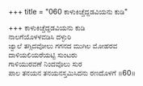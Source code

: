 +++
title = "060 ಕಾಳುಕಿಚ್ಚೆದ್ದಡವಿಯನು ಕುಡಿ"

+++
ಕಾಳುಕಿಚ್ಚೆದ್ದಡವಿಯನು ಕುಡಿ  
ನಾಲಗೆಯೊಳಳವಡಿಸಿ ದಳ್ಳುರಿ  
ಜ್ವಾಲೆ ತಗ್ಗಿದವೋಲು ಗಗನದ ಮುಗಿಲ ಮೋಹರವ  
ದಾಳಿಯಲಿಯರೆಯಟ್ಟಿ ಸುಂಟರು  
ಗಾಳಿಯುರವಣೆ ನಿಂದವೊಲು ಸುರ  
ಪಾಲ ತನಯನ ತನಯನಸ್ತಮಿಸಿದನು ರಣದೊಳಗೆ    ॥60॥